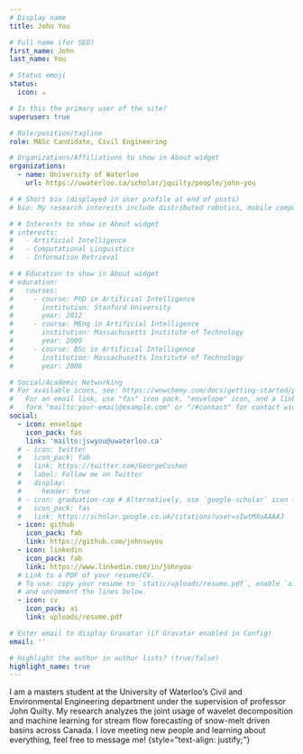 ```yaml
---
# Display name
title: John You

# Full name (for SEO)
first_name: John
last_name: You

# Status emoji
status:
  icon: ☕️

# Is this the primary user of the site?
superuser: true

# Role/position/tagline
role: MASc Candidate, Civil Engineering

# Organizations/Affiliations to show in About widget
organizations:
  - name: University of Waterloo
    url: https://uwaterloo.ca/scholar/jquilty/people/john-you

# # Short bio (displayed in user profile at end of posts)
# bio: My research interests include distributed robotics, mobile computing and programmable matter.

# # Interests to show in About widget
# interests:
#   - Artificial Intelligence
#   - Computational Linguistics
#   - Information Retrieval

# # Education to show in About widget
# education:
#   courses:
#     - course: PhD in Artificial Intelligence
#       institution: Stanford University
#       year: 2012
#     - course: MEng in Artificial Intelligence
#       institution: Massachusetts Institute of Technology
#       year: 2009
#     - course: BSc in Artificial Intelligence
#       institution: Massachusetts Institute of Technology
#       year: 2008

# Social/Academic Networking
# For available icons, see: https://wowchemy.com/docs/getting-started/page-builder/#icons
#   For an email link, use "fas" icon pack, "envelope" icon, and a link in the
#   form "mailto:your-email@example.com" or "/#contact" for contact widget.
social:
  - icon: envelope
    icon_pack: fas
    link: 'mailto:jswyou@uwaterloo.ca'
  # - icon: twitter
  #   icon_pack: fab
  #   link: https://twitter.com/GeorgeCushen
  #   label: Follow me on Twitter
  #   display:
  #     header: true
  # - icon: graduation-cap # Alternatively, use `google-scholar` icon from `ai` icon pack
  #   icon_pack: fas
  #   link: https://scholar.google.co.uk/citations?user=sIwtMXoAAAAJ
  - icon: github
    icon_pack: fab
    link: https://github.com/johnswyou
  - icon: linkedin
    icon_pack: fab
    link: https://www.linkedin.com/in/johnyou
  # Link to a PDF of your resume/CV.
  # To use: copy your resume to `static/uploads/resume.pdf`, enable `ai` icons in `params.yaml`,
  # and uncomment the lines below.
  - icon: cv
    icon_pack: ai
    link: uploads/resume.pdf

# Enter email to display Gravatar (if Gravatar enabled in Config)
email: ''

# Highlight the author in author lists? (true/false)
highlight_name: true
---
```


I am a masters student at the University of Waterloo’s Civil and Environmental Engineering department under the supervision of professor John Quilty. My research analyzes the joint usage of wavelet decomposition and machine learning for stream flow forecasting of snow-melt driven basins across Canada. I love meeting new people and learning about everything, feel free to message me!
{style="text-align: justify;"}
